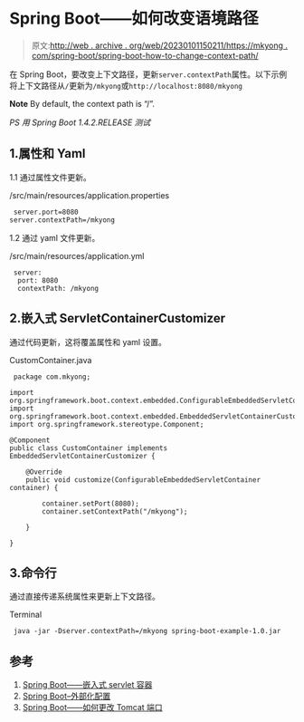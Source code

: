 # Spring Boot——如何改变语境路径

> 原文:[http://web . archive . org/web/20230101150211/https://mkyong . com/spring-boot/spring-boot-how-to-change-context-path/](http://web.archive.org/web/20230101150211/https://mkyong.com/spring-boot/spring-boot-how-to-change-context-path/)

在 Spring Boot，要改变上下文路径，更新`server.contextPath`属性。以下示例将上下文路径从`/`更新为`/mkyong`或`http://localhost:8080/mkyong`

**Note**
By default, the context path is “/”.

*PS 用 Spring Boot 1.4.2.RELEASE 测试*

## 1.属性和 Yaml

1.1 通过属性文件更新。

/src/main/resources/application.properties

```
 server.port=8080
server.contextPath=/mkyong 
```

1.2 通过 yaml 文件更新。

/src/main/resources/application.yml

```
 server:
  port: 8080
  contextPath: /mkyong 
```

## 2.嵌入式 ServletContainerCustomizer

通过代码更新，这将覆盖属性和 yaml 设置。

CustomContainer.java

```
 package com.mkyong;

import org.springframework.boot.context.embedded.ConfigurableEmbeddedServletContainer;
import org.springframework.boot.context.embedded.EmbeddedServletContainerCustomizer;
import org.springframework.stereotype.Component;

@Component
public class CustomContainer implements EmbeddedServletContainerCustomizer {

	@Override
	public void customize(ConfigurableEmbeddedServletContainer container) {

		container.setPort(8080);
		container.setContextPath("/mkyong");

	}

} 
```

## 3.命令行

通过直接传递系统属性来更新上下文路径。

Terminal

```
 java -jar -Dserver.contextPath=/mkyong spring-boot-example-1.0.jar 
```

## 参考

1.  [Spring Boot——嵌入式 servlet 容器](http://web.archive.org/web/20220815221144/https://docs.spring.io/spring-boot/docs/current/reference/html/howto-embedded-servlet-containers.html)
2.  [Spring Boot–外部化配置](http://web.archive.org/web/20220815221144/https://docs.spring.io/spring-boot/docs/current/reference/html/boot-features-external-config.html)
3.  [Spring Boot——如何更改 Tomcat 端口](http://web.archive.org/web/20220815221144/http://www.mkyong.com/spring-boot/spring-boot-how-to-change-tomcat-port/)

<input type="hidden" id="mkyong-current-postId" value="14223">
